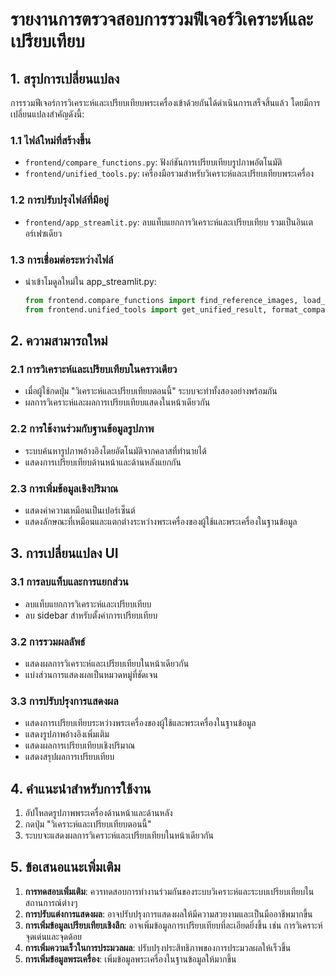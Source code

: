# รายงานการตรวจสอบการรวมฟีเจอร์วิเคราะห์และเปรียบเทียบ

## 1. สรุปการเปลี่ยนแปลง

การรวมฟีเจอร์การวิเคราะห์และเปรียบเทียบพระเครื่องเข้าด้วยกันได้ดำเนินการเสร็จสิ้นแล้ว โดยมีการเปลี่ยนแปลงสำคัญดังนี้:

### 1.1 ไฟล์ใหม่ที่สร้างขึ้น
- `frontend/compare_functions.py`: ฟังก์ชันการเปรียบเทียบรูปภาพอัตโนมัติ
- `frontend/unified_tools.py`: เครื่องมือรวมสำหรับวิเคราะห์และเปรียบเทียบพระเครื่อง

### 1.2 การปรับปรุงไฟล์ที่มีอยู่
- `frontend/app_streamlit.py`: ลบแท็บแยกการวิเคราะห์และเปรียบเทียบ รวมเป็นอินเตอร์เฟซเดียว

### 1.3 การเชื่อมต่อระหว่างไฟล์
- นำเข้าโมดูลใหม่ใน app_streamlit.py:
  ```python
  from frontend.compare_functions import find_reference_images, load_reference_images_for_comparison, compare_with_database
  from frontend.unified_tools import get_unified_result, format_comparison_results, get_dataset_info
  ```

## 2. ความสามารถใหม่

### 2.1 การวิเคราะห์และเปรียบเทียบในคราวเดียว
- เมื่อผู้ใช้กดปุ่ม "วิเคราะห์และเปรียบเทียบตอนนี้" ระบบจะทำทั้งสองอย่างพร้อมกัน
- ผลการวิเคราะห์และผลการเปรียบเทียบแสดงในหน้าเดียวกัน

### 2.2 การใช้งานร่วมกับฐานข้อมูลรูปภาพ
- ระบบค้นหารูปภาพอ้างอิงโดยอัตโนมัติจากคลาสที่ทำนายได้
- แสดงการเปรียบเทียบด้านหน้าและด้านหลังแยกกัน

### 2.3 การเพิ่มข้อมูลเชิงปริมาณ
- แสดงค่าความเหมือนเป็นเปอร์เซ็นต์
- แสดงลักษณะที่เหมือนและแตกต่างระหว่างพระเครื่องของผู้ใช้และพระเครื่องในฐานข้อมูล

## 3. การเปลี่ยนแปลง UI

### 3.1 การลบแท็บและการแยกส่วน
- ลบแท็บแยกการวิเคราะห์และเปรียบเทียบ
- ลบ sidebar สำหรับตั้งค่าการเปรียบเทียบ

### 3.2 การรวมผลลัพธ์
- แสดงผลการวิเคราะห์และเปรียบเทียบในหน้าเดียวกัน
- แบ่งส่วนการแสดงผลเป็นหมวดหมู่ที่ชัดเจน

### 3.3 การปรับปรุงการแสดงผล
- แสดงการเปรียบเทียบระหว่างพระเครื่องของผู้ใช้และพระเครื่องในฐานข้อมูล
- แสดงรูปภาพอ้างอิงเพิ่มเติม
- แสดงผลการเปรียบเทียบเชิงปริมาณ
- แสดงสรุปผลการเปรียบเทียบ

## 4. คำแนะนำสำหรับการใช้งาน

1. อัปโหลดรูปภาพพระเครื่องด้านหน้าและด้านหลัง
2. กดปุ่ม "วิเคราะห์และเปรียบเทียบตอนนี้"
3. ระบบจะแสดงผลการวิเคราะห์และเปรียบเทียบในหน้าเดียวกัน

## 5. ข้อเสนอแนะเพิ่มเติม

1. **การทดสอบเพิ่มเติม**: ควรทดสอบการทำงานร่วมกันของระบบวิเคราะห์และระบบเปรียบเทียบในสถานการณ์ต่างๆ
2. **การปรับแต่งการแสดงผล**: อาจปรับปรุงการแสดงผลให้มีความสวยงามและเป็นมืออาชีพมากขึ้น
3. **การเพิ่มข้อมูลเปรียบเทียบเชิงลึก**: อาจเพิ่มข้อมูลการเปรียบเทียบที่ละเอียดยิ่งขึ้น เช่น การวิเคราะห์จุดเด่นและจุดด้อย
4. **การเพิ่มความเร็วในการประมวลผล**: ปรับปรุงประสิทธิภาพของการประมวลผลให้เร็วขึ้น
5. **การเพิ่มข้อมูลพระเครื่อง**: เพิ่มข้อมูลพระเครื่องในฐานข้อมูลให้มากขึ้น

